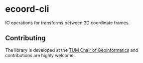# ecoord-cli

IO operations for transforms between 3D coordinate frames.

## Contributing

The library is developed at the [TUM Chair of Geoinformatics](https://github.com/tum-gis) and contributions are highly welcome.
